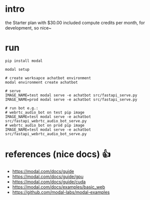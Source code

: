 # intro
the Starter plan with $30.00 included compute credits per month, for development, so nice~

# run

```shell
pip install modal 

modal setup

# create worksapce achatbot environment
modal environment create achatbot

# serve
IMAGE_NAME=test modal serve -e achatbot src/fastapi_serve.py
IMAGE_NAME=prod modal serve -e achatbot src/fastapi_serve.py

# run bot e.g.:
# webrtc_audio_bot on test pip image
IMAGE_NAME=test modal serve -e achatbot src/fastapi_webrtc_audio_bot_serve.py
# webrtc_audio_bot on prod pip image
IMAGE_NAME=test modal serve -e achatbot src/fastapi_webrtc_audio_bot_serve.py

```

# references (nice docs) 👍
- https://modal.com/docs/guide
- https://modal.com/docs/guide/gpu
- https://modal.com/docs/guide/cuda
- https://modal.com/docs/examples/basic_web
- https://github.com/modal-labs/modal-examples